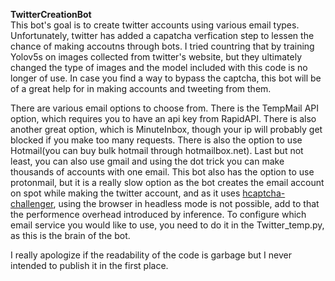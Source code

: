 **TwitterCreationBot**<br />
 This bot's goal is to create twitter accounts using various email types. Unfortunately, twitter has added a capatcha verfication step to lessen the chance of making accoutns through bots. I tried countring that by training Yolov5s on images collected from twitter's website, but they ultimately changed the type of images and the model included with this code is no longer of use. In case you find a way to bypass the captcha, this bot will be of a great help for in making accounts and tweeting from them. 
 
 There are various email options to choose from. There is the TempMail API option, which requires you to have an api key from RapidAPI. There is also another great option, which is MinuteInbox, though your ip will probably get blocked if you make too many requests. There is also the option to use Hotmail(you can buy bulk hotmail through hotmailbox.net). Last but not least, you can also use gmail and using the dot trick you can make thousands of accounts with one email. This bot also has the option to use protonmail, but it is a really slow option as the bot creates the email account on spot while making the twitter account, and as it uses [hcaptcha-challenger](https://github.com/QIN2DIM/hcaptcha-challenger), using the browser in headless mode is not possible, add to that the performence overhead introduced by inference. To configure which email service you would like to use, you need to do it in the Twitter_temp.py, as this is the brain of the bot.
 
 I really apologize if the readability of the code is garbage but I never intended to publish it in the first place.
